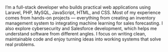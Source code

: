 I’m a full-stack developer who builds practical web applications using Laravel, PHP, MySQL, JavaScript, HTML, and CSS. Most of my experience comes from hands-on projects — everything from creating an inventory management system to integrating machine learning for sales forecasting. I also explore cybersecurity and Salesforce development, which helps me understand software from different angles. I focus on writing clean, maintainable code and enjoy turning ideas into working systems that solve real problems.

